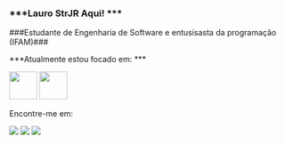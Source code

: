 ### ***Lauro StrJR Aqui! ***
###Estudante de Engenharia de Software e entusisasta da programação (IFAM)###

***Atualmente estou focado em: ***
<div style="display: inline">
  <img width='50' height='50' src="https://cdn.jsdelivr.net/gh/devicons/devicon@latest/icons/python/python-original.svg" />
  <img width='50 height='50 src="https://cdn.jsdelivr.net/gh/devicons/devicon@latest/icons/azuresqldatabase/azuresqldatabase-original.svg" />
</div>

Encontre-me em: 

<a href="https://www.linkedin.com/feed/?trk=guest_homepage-basic_google-one-tap-submit"><img src="https://img.shields.io/badge/linkedin-%230077B5.svg?style=for-the-badge&logo=linkedin&logoColor=white"></a>
<a href="https://mail.google.com/mail/u/0/#inbox"><img src="https://img.shields.io/badge/Gmail-D14836?style=for-the-badge&logo=gmail&logoColor=white"></a>
<a href="https://www.instagram.com/"><img src="https://img.shields.io/badge/Instagram-%23E4405F.svg?style=for-the-badge&logo=Instagram&logoColor=white"></a>



